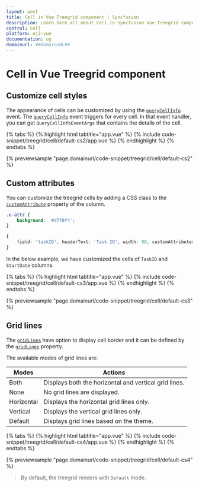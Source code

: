 ```yaml
---
layout: post
title: Cell in Vue Treegrid component | Syncfusion
description: Learn here all about Cell in Syncfusion Vue Treegrid component of Syncfusion Essential JS 2 and more.
control: Cell 
platform: ej2-vue
documentation: ug
domainurl: ##DomainURL##
---
```


# Cell in Vue Treegrid component

## Customize cell styles

The appearance of cells can be customized by using the [`queryCellInfo`](https://ej2.syncfusion.com/vue/documentation/api/treegrid/#querycellinfo) event. The [`queryCellInfo`](https://ej2.syncfusion.com/vue/documentation/api/treegrid/#querycellinfo) event triggers for every cell. In that event handler, you can get `QueryCellInfoEventArgs` that contains the details of the cell.

{% tabs %}
{% highlight html tabtitle="app.vue" %}
{% include code-snippet/treegrid/cell/default-cs2/app.vue %}
{% endhighlight %}
{% endtabs %}
        
{% previewsample "page.domainurl/code-snippet/treegrid/cell/default-cs2" %}

## Custom attributes

You can customize the treegrid cells by adding a CSS class to the [`customAttribute`](https://ej2.syncfusion.com/vue/documentation/api/treegrid/column/#customattributes) property of the column.

```css
.e-attr {
    background: '#d7f0f4';
}
```

```ts
{
    field: 'taskID', headerText: 'Task ID', width: 90, customAttributes: {class: "e-attr"}, textAlign: 'Right'
}
```

In the below example, we have customized the cells of `TaskID` and `StartDate` columns.

{% tabs %}
{% highlight html tabtitle="app.vue" %}
{% include code-snippet/treegrid/cell/default-cs3/app.vue %}
{% endhighlight %}
{% endtabs %}
        
{% previewsample "page.domainurl/code-snippet/treegrid/cell/default-cs3" %}

## Grid lines

The [`gridLines`](https://ej2.syncfusion.com/vue/documentation/api/treegrid/#gridlines) have option to display cell border and it can be defined by the
[`gridLines`](https://ej2.syncfusion.com/vue/documentation/api/treegrid/#gridlines) property.

The available modes of grid lines are:

| Modes | Actions |
|-------|---------|
| Both | Displays both the horizontal and vertical grid lines.|
| None | No grid lines are displayed.|
| Horizontal | Displays the horizontal grid lines only.|
| Vertical | Displays the vertical grid lines only.|
| Default | Displays grid lines based on the theme.|

{% tabs %}
{% highlight html tabtitle="app.vue" %}
{% include code-snippet/treegrid/cell/default-cs4/app.vue %}
{% endhighlight %}
{% endtabs %}
        
{% previewsample "page.domainurl/code-snippet/treegrid/cell/default-cs4" %}

>By default, the treegrid renders with `Default` mode.